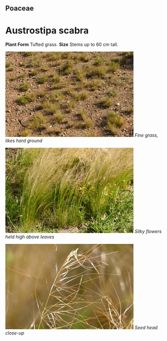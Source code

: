 ## Poaceae
# Austrostipa scabra

**Plant Form** Tufted grass. **Size** Stems up to 60 cm tall.


![Fine grass, likes hard ground](2118_P6840245.jpg)
   *Fine grass, likes hard ground* 

![Silky flowers held high above leaves](7101_P6860566.jpg)
   *Silky flowers held high above leaves* 

![Seed head close-up](7301_P6860700.jpg)
   *Seed head close-up* 

